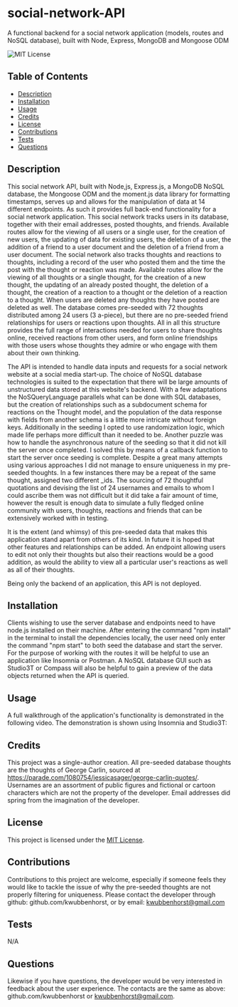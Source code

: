 # social-network-API
A functional backend for a social network application (models, routes and NoSQL database), built with Node, Express, MongoDB and Mongoose ODM 

![MIT License](https://img.shields.io/badge/MIT-License-blue)
  

## Table of Contents
- [Description](#description)
- [Installation](#installation)
- [Usage](#usage)
- [Credits](#credits)
- [License](#license)
- [Contributions](#contributions)
- [Tests](#tests)
- [Questions](#questions)

## Description
This social network API, built with Node,js, Express.js, a MongoDB NoSQL database, the Mongoose ODM and the moment.js data library for formatting timestamps, serves up and allows for the manipulation of data at 14 different endpoints. As such it provides full back-end functionality for a social network application. This social network tracks users in its database, together with their email addresses, posted thoughts, and friends. Available routes allow for the viewing of all users or a single user, for the creation of new users, the updating of data for existing users, the deletion of a user, the addition of a friend to a user document and the deletion of a friend from a user document. The social network also tracks thoughts and reactions to thoughts, including a record of the user who posted them and the time the post with the thought or reaction was made. Available routes allow for the viewing of all thoughts or a single thought, for the creation of a new thought, the updating of an already posted thought, the deletion of a thought, the creation of a reaction to a thought or the deletion of a reaction to a thought. When users are deleted any thoughts they have posted are deleted as well. The database comes pre-seeded with 72 thoughts distributed among 24 users (3 a-piece), but there are no pre-seeded friend relationships for users or reactions upon thoughts. All in all this structure provides the full range of interactions needed for users to share thoughts online, received reactions from other users, and form online friendships with those users whose thoughts they admire or who engage with them about their own thinking.  

The API is intended to handle data inputs and requests for a social network website at a social media start-up. The choice of NoSQL database technologies is suited to the expectation that there will be large amounts of unstructured data stored at this website's backend. With a few adaptations the NoSQueryLanguage parallels what can be done with SQL databases, but the creation of relationships such as a subdocument schema for reactions on the Thought model, and the population of the data response with fields from another schema is a little more intricate without foreign keys. Additionally in the seeding I opted to use randomization logic, which made life perhaps more difficult than it needed to be. Another puzzle was how to handle the asynchronous nature of the seeding so that it did not kill the server once completed. I solved this by means of a callback function to start the server once seeding is complete. Despite a great many attempts using various approaches I did not manage to ensure uniqueness in my pre-seeded thoughts. In a few instances there may be a repeat of the same thought, assigned two different _ids. The sourcing of 72 thoughtful quotations and devising the list of 24 usernames and emails to whom I could ascribe them was not difficult but it did take a fair amount of time, however the result is enough data to simulate a fully fledged online community with users, thoughts, reactions and friends that can be extensively worked with in testing. 

It is the extent (and whimsy) of this pre-seeded data that makes this application stand apart from others of its kind. In future it is hoped that other features and relationships can be added. An endpoint allowing users to edit not only their thoughts but also their reactions would be a good addition, as would the ability to view all a particular user's reactions as well as all of their thoughts.

Being only the backend of an application, this API is not deployed.

## Installation
Clients wishing to use the server database and endpoints need to have node.js installed on their machine. After entering the command "npm install" in the terminal to install the dependencies locally, the user need only enter the command "npm start" to both seed the database and start the server. For the purpose of working with the routes it will be helpful to use an application like Insomnia or Postman. A NoSQL database GUI such as Studio3T or Compass will also be helpful to gain a preview of the data objects returned when the API is queried. 

## Usage
A full walkthrough of the application's functionality is demonstrated in the following video. The demonstration is shown using Insomnia and Studio3T:






## Credits
This project was a single-author creation.
All pre-seeded database thoughts are the thoughts of George Carlin, sourced at https://parade.com/1080754/jessicasager/george-carlin-quotes/. Usernames are an assortment of public figures and fictional or cartoon characters which are not the property of the developer. Email addresses did spring from the imagination of the developer.

## License
This project is licensed under the [MIT License](./LICENSE-MIT).

## Contributions
Contributions to this project are welcome, especially if someone feels they would like to tackle the issue of why the pre-seeded thoughts are not properly filtering for uniqueness. Please contact the developer through github: github.com/kwubbenhorst, or by email: kwubbenhorst@gmail.com

## Tests
N/A

## Questions
Likewise if you have questions, the developer would be very interested in feedback about the user experience. The contacts are the same as above: github.com/kwubbenhorst or kwubbenhorst@gmail.com.
